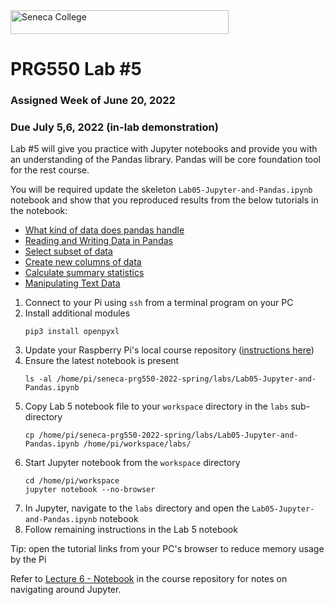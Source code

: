 <img src="../images/senecac.gif" alt="Seneca College" height="38" width="349" />

# PRG550 Lab #5

### Assigned Week of June 20, 2022

### Due July 5,6, 2022 (in-lab demonstration)

Lab #5 will give you practice with Jupyter notebooks and provide you with an understanding of the Pandas library.
Pandas will be core foundation tool for the rest course.

You will be required update the skeleton `Lab05-Jupyter-and-Pandas.ipynb` notebook and show that 
you reproduced results from the below tutorials in the notebook:

- [What kind of data does pandas handle](https://pandas.pydata.org/docs/getting_started/intro_tutorials/01_table_oriented.html)
- [Reading and Writing Data in Pandas](https://pandas.pydata.org/docs/getting_started/intro_tutorials/02_read_write.html)
- [Select subset of data](https://pandas.pydata.org/docs/getting_started/intro_tutorials/03_subset_data.html)
- [Create new columns of data](https://pandas.pydata.org/docs/getting_started/intro_tutorials/05_add_columns.html)
- [Calculate summary statistics](https://pandas.pydata.org/docs/getting_started/intro_tutorials/06_calculate_statistics.html)
- [Manipulating Text Data](https://pandas.pydata.org/docs/getting_started/intro_tutorials/10_text_data.html)


1. Connect to your Pi using `ssh` from a terminal program on your PC
1. Install additional modules
    ```
    pip3 install openpyxl
    ```
1. Update your Raspberry Pi's local course repository ([instructions here](../references/Tips_and_Tricks.md#updating-local-course-repository-from-github))
1. Ensure the latest notebook is present
    ```
    ls -al /home/pi/seneca-prg550-2022-spring/labs/Lab05-Jupyter-and-Pandas.ipynb
    ```
1. Copy Lab 5 notebook file to your `workspace` directory in the `labs` sub-directory
    ```
    cp /home/pi/seneca-prg550-2022-spring/labs/Lab05-Jupyter-and-Pandas.ipynb /home/pi/workspace/labs/
    ```
1. Start Jupyter notebook from the `workspace` directory
    ```
    cd /home/pi/workspace
    jupyter notebook --no-browser
    ```
1. In Jupyter, navigate to the `labs` directory and open the `Lab05-Jupyter-and-Pandas.ipynb` notebook
1. Follow remaining instructions in the Lab 5 notebook

Tip: open the tutorial links from your PC's browser to reduce memory usage by the Pi

Refer to [Lecture 6 - Notebook](../lectures/Lecture06-Jupyter-Notes.ipynb) in the course repository for notes on navigating around Jupyter.
